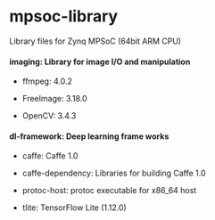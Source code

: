 # mpsoc-library
Library files for Zynq MPSoC (64bit ARM CPU)


#### imaging: Library for image I/O and manipulation

- ffmpeg: 4.0.2

- FreeImage: 3.18.0

- OpenCV: 3.4.3


#### dl-framework: Deep learning frame works

- caffe: Caffe 1.0

- caffe-dependency: Libraries for building Caffe 1.0

- protoc-host: protoc executable for x86_64 host

- tlite: TensorFlow Lite (1.12.0)

